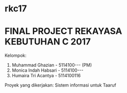 # rkc17
# FINAL PROJECT REKAYASA KEBUTUHAN C 2017

Kelompok:
1. Muhammad Ghazian - 5114100--- (PM)
2. Monica Indah Habsari - 5114100---
3. Humaira Tri Acantya - 5114100116

Proyek yang dikerjakan:
Sistem informasi untuk Taaruf